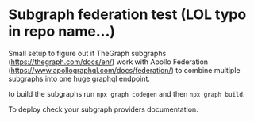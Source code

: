 # Subgraph federation test (LOL typo in repo name...)

Small setup to figure out if TheGraph subgraphs (https://thegraph.com/docs/en/) work with Apollo Federation (https://www.apollographql.com/docs/federation/) to combine multiple subgraphs into one huge graphql endpoint.

to build the subgraphs run `npx graph codegen` and then `npx graph build`.

To deploy check your subgraph providers documentation.